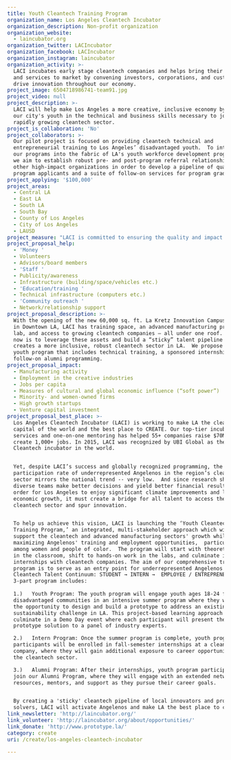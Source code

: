 ```yaml
---
title: Youth Cleantech Training Program
organization_name: Los Angeles Cleantech Incubator
organization_description: Non-profit organization
organization_website:
  - laincubator.org
organization_twitter: LACIncubator
organization_facebook: LACIncubator
organization_instagram: laincubator
organization_activity: >-
  LACI incubates early stage cleantech companies and helps bring their products
  and services to market by convening investors, corporations, and customers to
  drive innovation throughout our economy.
project_image: 6504718986741-team91.jpg
project_video: null
project_description: >-
  LACI will help make Los Angeles a more creative, inclusive economy by training
  our city's youth in the technical and business skills necessary to join LA’s
  rapidly growing cleantech sector.
project_is_collaboration: 'No'
project_collaborators: >-
  Our pilot project is focused on providing cleantech technical and
  entrepreneurial training to Los Angeles’ disadvantaged youth.  To integrate
  our programs into the fabric of LA's youth workforce development programming,
  we aim to establish robust pre- and post-program referral relationships with
  other high-impact organizations in order to develop a pipeline of qualified
  program applicants and a suite of follow-on services for program graduates.
project_applying: '$100,000'
project_areas:
  - Central LA
  - East LA
  - South LA
  - South Bay
  - County of Los Angeles
  - City of Los Angeles
  - LAUSD
project_measure: "LACI is committed to ensuring the quality and impact of our 'Youth Cleantech Training Program' and will measure our success through the following metrics:\n•\tYouth Program:\no\tNumber of students participating in the Youth Program\no\tStudents’ ability to demonstrate a deeper understanding of the cleantech sector \no\tStudents’ ability to design a working prototype and present their solution to a panel of industry experts\n•\tIntern Program:\no\tNumber of students placed in internships in the cleantech sector\no\tFeedback from Interns and cleantech companies at the conclusion of the internship placement\no\tPercent of interns who continue in the cleantech sector beyond their initial fall semester internship\n•\tAlumni Program:\no\tLevel of alumni engagement with the LACI network after the completion of their internship\no\tNumber of alumni who convert from INTERN → EMPLOYEE or from INTERN →  ENTREPRENEUR (long-term goal)\n\nIn addition to the CREATE impact metrics checked above, we would like to offer a method to quantify LA’s “Measures of cultural and global economic influence (‘soft power’).” After years of positioning LA as a global cleantech hub, we believe our proposal will support LA’s ascent in “soft power”, which can be quantified by measuring: (1) the vibrancy of the region’s cleantech ecosystem, (2) the regional interaction between domestic and international cleantech players, and (3) LA’s attractiveness and convening power as a global influencer."
project_proposal_help:
  - 'Money '
  - Volunteers
  - Advisors/board members
  - 'Staff '
  - Publicity/awareness
  - Infrastructure (building/space/vehicles etc.)
  - 'Education/training '
  - Technical infrastructure (computers etc.)
  - 'Community outreach '
  - Network/relationship support
project_proposal_description: >-
  With the opening of the new 60,000 sq. ft. La Kretz Innovation Campus located
  in Downtown LA, LACI has training space, an advanced manufacturing prototyping
  lab, and access to growing cleantech companies – all under one roof. Our focus
  now is to leverage these assets and build a “sticky” talent pipeline that
  creates a more inclusive, robust cleantech sector in LA.  We propose a summer
  youth program that includes technical training, a sponsored internship, and
  follow-on alumni programming.
project_proposal_impact:
  - Manufacturing activity
  - Employment in the creative industries
  - Jobs per capita
  - Measures of cultural and global economic influence (“soft power”)
  - Minority- and women-owned firms
  - High growth startups
  - Venture capital investment
project_proposal_best_place: >-
  Los Angeles Cleantech Incubator (LACI) is working to make LA the cleantech
  capital of the world and the best place to CREATE. Our top-tier incubator
  services and one-on-one mentoring has helped 55+ companies raise $70M+ and
  create 1,000+ jobs. In 2015, LACI was recognized by UBI Global as the #1
  Cleantech incubator in the world.


  Yet, despite LACI’s success and globally recognized programming, the
  participation rate of underrepresented Angelenos in the region’s cleantech
  sector mirrors the national trend -- very low.  And since research shows more
  diverse teams make better decisions and yield better financial results, in
  order for Los Angeles to enjoy significant climate improvements and long-term
  economic growth, it must create a bridge for all talent to access the
  cleantech sector and spur innovation.


  To help us achieve this vision, LACI is launching the ‘Youth Cleantech
  Training Program,’ an integrated, multi-stakeholder approach which will
  support the cleantech and advanced manufacturing sectors' growth while
  maximizing Angelenos' training and employment opportunities,  particularly
  among women and people of color.  The program will start with theoretical work
  in the classroom, shift to hands-on work in the labs, and culminate in
  internships with cleantech companies. The aim of our comprehensive training
  program is to serve as an entry point for underrepresented Angelenos into the
  Cleantech Talent Continuum: STUDENT → INTERN →  EMPLOYEE / ENTREPRENEUR.  The
  3-part program includes:
   
  1.)   Youth Program: The youth program will engage youth ages 18-24 from
  disadvantaged communities in an intensive summer program where they will have
  the opportunity to design and build a prototype to address an existing
  sustainability challenge in LA. This project-based learning approach will
  culminate in a Demo Day event where each participant will present their
  prototype solution to a panel of industry experts.

  2.)   Intern Program: Once the summer program is complete, youth program
  participants will be enrolled in fall-semester internships at a cleantech
  company, where they will gain additional exposure to career opportunities in
  the cleantech sector.

  3.)   Alumni Program: After their internships, youth program participants will
  join our Alumni Program, where they will engage with an extended network of
  resources, mentors, and support as they pursue their career goals.


  By creating a 'sticky' cleantech pipeline of local innovators and problem
  solvers, LACI will activate Angelenos and make LA the best place to create.
link_newsletter: 'http://laincubator.org/'
link_volunteer: 'http://laincubator.org/about/opportunities/'
link_donate: 'http://www.prototype.la/'
category: create
uri: /create/los-angeles-cleantech-incubator

---
```

